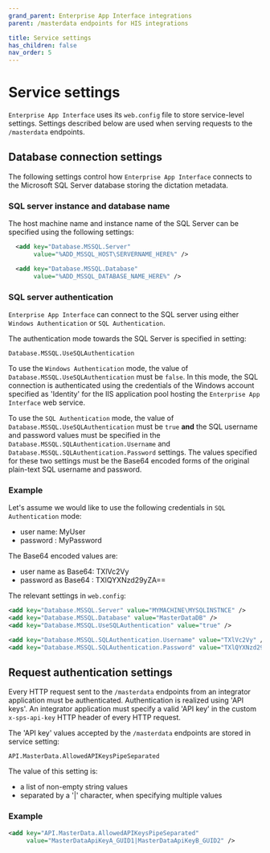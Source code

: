 ```yaml
---
grand_parent: Enterprise App Interface integrations
parent: /masterdata endpoints for HIS integrations

title: Service settings
has_children: false
nav_order: 5
---
```


# Service settings

`Enterprise App Interface` uses its `web.config` file to store service-level settings. Settings described below are used when serving requests to the `/masterdata` endpoints.

## Database connection settings
The following settings control how `Enterprise App Interface` connects to the Microsoft SQL Server database storing the dictation metadata.

### SQL server instance and database name
The host machine name and instance name of the SQL Server can be specified using the following settings:
``` xml
  <add key="Database.MSSQL.Server" 
       value="%ADD_MSSQL_HOST\SERVERNAME_HERE%" />

  <add key="Database.MSSQL.Database" 
       value="%ADD_MSSQL_DATABASE_NAME_HERE%" />

```

### SQL server authentication
`Enterprise App Interface` can connect to the SQL server using either `Windows Authentication` or `SQL Authentication`.

The authentication mode towards the SQL Server is specified in setting:
```
Database.MSSQL.UseSQLAuthentication
```

To use the `Windows Authentication` mode, the value of `Database.MSSQL.UseSQLAuthentication` must be `false`. In this mode, the SQL connection is authenticated using the credentials of the Windows account specified as 'Identity' for the IIS application pool hosting the `Enterprise App Interface` web service.

To use the `SQL Authentication` mode, the value of `Database.MSSQL.UseSQLAuthentication` must be `true` **and** the SQL username and password values must be specified in the `Database.MSSQL.SQLAuthentication.Username` and `Database.MSSQL.SQLAuthentication.Password` settings.
The values specified for these two settings must be the Base64 encoded forms of the original plain-text SQL username and password.

### Example
Let's assume we would like to use the following credentials in `SQL Authentication` mode:
- user name: MyUser
- password : MyPassword

The Base64 encoded values are:
- user name as Base64: TXlVc2Vy
- password as Base64 : TXlQYXNzd29yZA==

The relevant settings in `web.config`:
``` xml
<add key="Database.MSSQL.Server" value="MYMACHINE\MYSQLINSTNCE" />
<add key="Database.MSSQL.Database" value="MasterDataDB" />
<add key="Database.MSSQL.UseSQLAuthentication" value="true" />

<add key="Database.MSSQL.SQLAuthentication.Username" value="TXlVc2Vy" />
<add key="Database.MSSQL.SQLAuthentication.Password" value="TXlQYXNzd29yZA==" />
```


## Request authentication settings
Every HTTP request sent to the `/masterdata` endpoints from an integrator application must be authenticated. Authentication is realized using 'API keys'. An integrator application must specify a valid 'API key' in the custom `x-sps-api-key` HTTP  header of every HTTP request.

The 'API key' values accepted by the `/masterdata` endpoints are stored in service setting:
```
API.MasterData.AllowedAPIKeysPipeSeparated
```

The value of this setting is:
- a list of non-empty string values
- separated by a \'\|\' character, when specifying multiple values

### Example
``` xml
<add key="API.MasterData.AllowedAPIKeysPipeSeparated" 
     value="MasterDataApiKeyA_GUID1|MasterDataApiKeyB_GUID2" />
```


